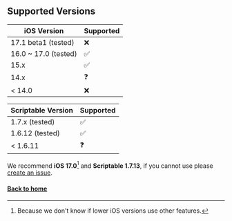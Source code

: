 ## Supported Versions
| iOS Version | Supported          |
| ------- | ------------------ |
| 17.1 beta1 (tested) | :x: |
| 16.0 ~ 17.0 (tested)  | :white_check_mark:   |
| 15.x   | :white_check_mark: |
| 14.x   | :question: |
| < 14.0   | :x:      |

| Scriptable Version | Supported|
| ------ | -------- |
| 1.7.x (tested) | :white_check_mark: |
| 1.6.12 (tested) | :white_check_mark: |
| < 1.6.11 | :question: |

We recommend **iOS 17.0**[^1] and **Scriptable 1.7.13**, if you cannot use please [create an issue](https://github.com/spendtopic/SpendTermi-of-Scriptable/issues/new).

[^1]: Because we don't know if lower iOS versions use other features.

#### [Back to home](https://github.com/spendtopic/SpendTermi-of-Scriptable/blob/main/README.md#other)
